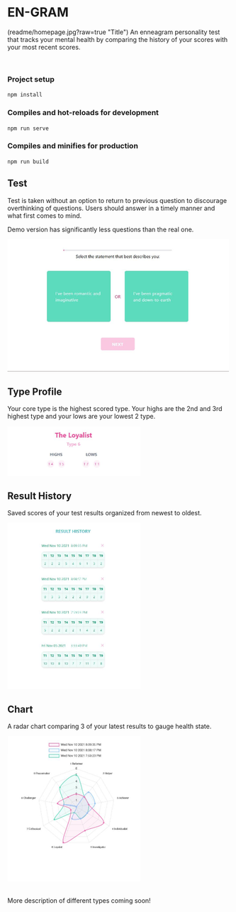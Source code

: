 # EN-GRAM

(readme/homepage.jpg?raw=true "Title")
An enneagram personality test that tracks your mental health by comparing the history of your scores with your most recent scores.

<br/>

### Project setup

```
npm install
```

### Compiles and hot-reloads for development

```
npm run serve
```

### Compiles and minifies for production

```
npm run build
```

## Test

<p>Test is taken without an option to return to previous question to discourage overthinking of questions. Users should answer in a timely manner and what first comes to mind.</P>
<p>Demo version has significantly less questions than the real one.</p>
<img src="readme/test.jpg" width="500"/>

<br/>

## Type Profile

<p>Your core type is the highest scored type.  Your highs are the 2nd and 3rd highest type and your lows are your lowest 2 type.</p>
<img src="readme/breakdown.jpg" width="300"/>

<br/>

## Result History

<p>Saved scores of your test results organized from newest to oldest.</P>
<img src="readme/history.jpg" width="300"/>

<br/>

## Chart

<p>A radar chart comparing 3 of your latest results to gauge health state.</P>
<img src="readme/chart.jpg" width="300"/>
<br/>

<br/>
<p>More description of different types coming soon!</p>

